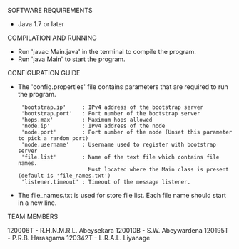 
SOFTWARE REQUIREMENTS
 - Java 1.7 or later

COMPILATION AND RUNNING

 - Run 'javac Main.java' in the terminal to compile the program.
 - Run 'java Main' to start the program.

CONFIGURATION GUIDE
 - The 'config.properties' file contains parameters that are required to run the program.
 
        'bootstrap.ip'     : IPv4 address of the bootstrap server
        'bootstrap.port'   : Port number of the bootstrap server
        'hops.max'         : Maximum hops allowed
        'node.ip'          : IPv4 address of the node
        'node.port'        : Port number of the node (Unset this parameter to pick a random port)
        'node.username'    : Username used to register with bootstrap server
        'file.list'        : Name of the text file which contains file names. 
                             Must located where the Main class is present (default is 'file_names.txt')
        'listener.timeout' : Timeout of the message listener.

 - The file_names.txt is used for store file list. Each file name should start in a new line.


TEAM MEMBERS 

120006T - R.H.N.M.R.L. Abeysekara
120010B - S.W. Abeywardena
120195T - P.R.B. Harasgama
120342T - L.R.A.L. Liyanage